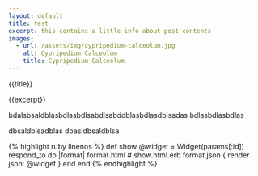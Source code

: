 ```yaml
---
layout: default
title: test
excerpt: this contains a little info about post contents
images:
  - url: /assets/img/cypripedium-calceolum.jpg
    alt: Cypripedium Calceolum
    title: Cypripedium Calceolum
---
```


{{title}}

{{excerpt}}

bdalsbsaldblasbdlasbdlsabdlsabddblasbdlasdblsadas
bdlasbdlasbdlas


dbsaldblsadblas
dbasldbsaldblsa

{% highlight ruby linenos %}
def show
  @widget = Widget(params[:id])
  respond_to do |format|
    format.html # show.html.erb
    format.json { render json: @widget }
  end
end
{% endhighlight %}